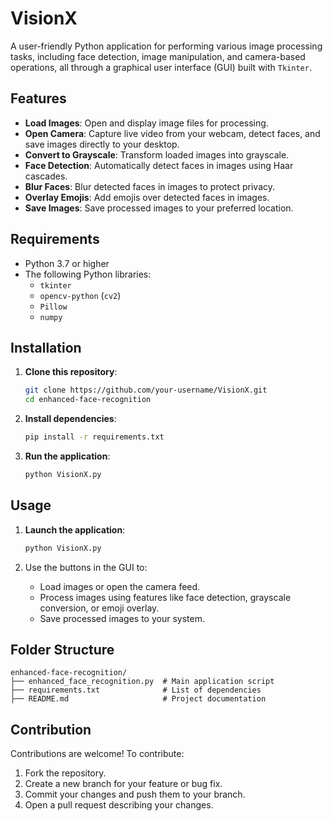 #  VisionX

A user-friendly Python application for performing various image processing tasks, including face detection, image manipulation, and camera-based operations, all through a graphical user interface (GUI) built with `Tkinter`.

## Features

- **Load Images**: Open and display image files for processing.
- **Open Camera**: Capture live video from your webcam, detect faces, and save images directly to your desktop.
- **Convert to Grayscale**: Transform loaded images into grayscale.
- **Face Detection**: Automatically detect faces in images using Haar cascades.
- **Blur Faces**: Blur detected faces in images to protect privacy.
- **Overlay Emojis**: Add emojis over detected faces in images.
- **Save Images**: Save processed images to your preferred location.

## Requirements

- Python 3.7 or higher
- The following Python libraries:
  - `tkinter`
  - `opencv-python` (`cv2`)
  - `Pillow`
  - `numpy`

## Installation

1. **Clone this repository**:
   ```bash
   git clone https://github.com/your-username/VisionX.git
   cd enhanced-face-recognition
   ```

2. **Install dependencies**:
   ```bash
   pip install -r requirements.txt
   ```

3. **Run the application**:
   ```bash
   python VisionX.py
   ```

## Usage

1. **Launch the application**:
   ```bash
   python VisionX.py
   ```

2. Use the buttons in the GUI to:
   - Load images or open the camera feed.
   - Process images using features like face detection, grayscale conversion, or emoji overlay.
   - Save processed images to your system.

## Folder Structure

```plaintext
enhanced-face-recognition/
├── enhanced_face_recognition.py  # Main application script
├── requirements.txt              # List of dependencies
├── README.md                     # Project documentation
```

## Contribution

Contributions are welcome! To contribute:

1. Fork the repository.
2. Create a new branch for your feature or bug fix.
3. Commit your changes and push them to your branch.
4. Open a pull request describing your changes.
